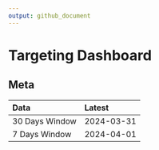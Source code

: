 ```yaml
---
output: github_document
---
```


# Targeting Dashboard



## Meta


|Data           |Latest     |
|:--------------|:----------|
|30 Days Window |2024-03-31 |
|7 Days Window  |2024-04-01 |
